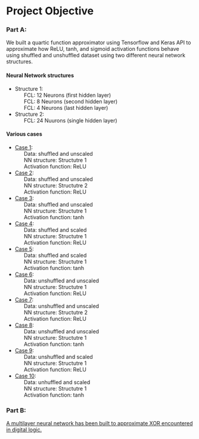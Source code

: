 # Project Objective
### Part A:
We built a quartic function approximator using Tensorflow and Keras API to approximate how ReLU, tanh, and sigmoid activation functions behave using shuffled and unshuffled dataset using two different neural network structures.

#### Neural Network structures
*   Structure 1:<br>
&nbsp;&nbsp;&nbsp;&nbsp;&nbsp;&nbsp;FCL: 12 Neurons (first hidden layer)<br>
&nbsp;&nbsp;&nbsp;&nbsp;&nbsp;&nbsp;FCL: 8 Neurons (second hidden layer)<br>
&nbsp;&nbsp;&nbsp;&nbsp;&nbsp;&nbsp;FCL: 4 Neurons (last hidden layer)
*   Structure 2:<br>
&nbsp;&nbsp;&nbsp;&nbsp;&nbsp;&nbsp;FCL: 24 Nuurons (single hidden layer)<br>


#### Various cases
*   [Case 1](#case1):<br>
&nbsp;&nbsp;&nbsp;&nbsp;&nbsp;&nbsp;Data: shuffled and unscaled<br>
&nbsp;&nbsp;&nbsp;&nbsp;&nbsp;&nbsp;NN structure: Structutre 1<br>
&nbsp;&nbsp;&nbsp;&nbsp;&nbsp;&nbsp;Activation function: ReLU<br>
*   [Case 2](#case2):<br>
&nbsp;&nbsp;&nbsp;&nbsp;&nbsp;&nbsp;Data: shuffled and unscaled<br>
&nbsp;&nbsp;&nbsp;&nbsp;&nbsp;&nbsp;NN structure: Structutre 2<br>
&nbsp;&nbsp;&nbsp;&nbsp;&nbsp;&nbsp;Activation function: ReLU<br>
*   [Case 3](#case3):<br>
&nbsp;&nbsp;&nbsp;&nbsp;&nbsp;&nbsp;Data: shuffled and unscaled<br>
&nbsp;&nbsp;&nbsp;&nbsp;&nbsp;&nbsp;NN structure: Structutre 1<br>
&nbsp;&nbsp;&nbsp;&nbsp;&nbsp;&nbsp;Activation function: tanh<br>
*   [Case 4](#case4):<br>
&nbsp;&nbsp;&nbsp;&nbsp;&nbsp;&nbsp;Data: shuffled and scaled<br>
&nbsp;&nbsp;&nbsp;&nbsp;&nbsp;&nbsp;NN structure: Structutre 1<br>
&nbsp;&nbsp;&nbsp;&nbsp;&nbsp;&nbsp;Activation function: ReLU<br>
*   [Case 5](#case5):<br>
&nbsp;&nbsp;&nbsp;&nbsp;&nbsp;&nbsp;Data: shuffled and scaled<br>
&nbsp;&nbsp;&nbsp;&nbsp;&nbsp;&nbsp;NN structure: Structutre 1<br>
&nbsp;&nbsp;&nbsp;&nbsp;&nbsp;&nbsp;Activation function: tanh<br>
*   [Case 6](#case6):<br>
&nbsp;&nbsp;&nbsp;&nbsp;&nbsp;&nbsp;Data: unshuffled and unscaled<br>
&nbsp;&nbsp;&nbsp;&nbsp;&nbsp;&nbsp;NN structure: Structutre 1<br>
&nbsp;&nbsp;&nbsp;&nbsp;&nbsp;&nbsp;Activation function: ReLU<br>
*   [Case 7](#case7):<br>
&nbsp;&nbsp;&nbsp;&nbsp;&nbsp;&nbsp;Data: unshuffled and unscaled<br>
&nbsp;&nbsp;&nbsp;&nbsp;&nbsp;&nbsp;NN structure: Structutre 2<br>
&nbsp;&nbsp;&nbsp;&nbsp;&nbsp;&nbsp;Activation function: ReLU<br>
*   [Case 8](#case8):<br>
&nbsp;&nbsp;&nbsp;&nbsp;&nbsp;&nbsp;Data: unshuffled and unscaled<br>
&nbsp;&nbsp;&nbsp;&nbsp;&nbsp;&nbsp;NN structure: Structutre 1<br>
&nbsp;&nbsp;&nbsp;&nbsp;&nbsp;&nbsp;Activation function: tanh<br>
*   [Case 9](#case9):<br>
&nbsp;&nbsp;&nbsp;&nbsp;&nbsp;&nbsp;Data: unshuffled and scaled<br>
&nbsp;&nbsp;&nbsp;&nbsp;&nbsp;&nbsp;NN structure: Structutre 1<br>
&nbsp;&nbsp;&nbsp;&nbsp;&nbsp;&nbsp;Activation function: ReLU<br>
*   [Case 10](#case10):<br>
&nbsp;&nbsp;&nbsp;&nbsp;&nbsp;&nbsp;Data: unhuffled and scaled<br>
&nbsp;&nbsp;&nbsp;&nbsp;&nbsp;&nbsp;NN structure: Structutre 1<br>
&nbsp;&nbsp;&nbsp;&nbsp;&nbsp;&nbsp;Activation function: tanh<br>

### Part B:
[A multilayer neural network has been built to approximate XOR encountered in digital logic.](#demo2)
